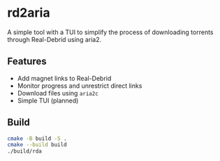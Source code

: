 # rd2aria

A simple tool with a TUI to simplify the process of downloading torrents through Real-Debrid using aria2.

## Features

- Add magnet links to Real-Debrid
- Monitor progress and unrestrict direct links
- Download files using `aria2c`
- Simple TUI (planned)

## Build

```bash
cmake -B build -S .
cmake --build build
./build/rda
```
